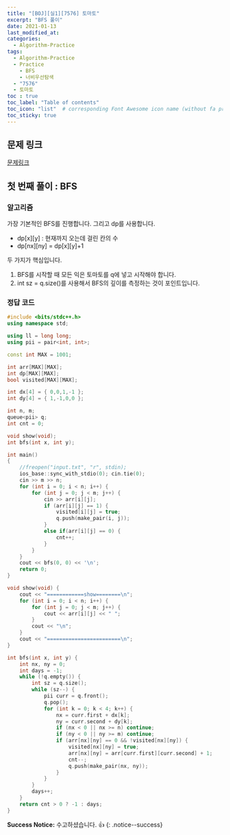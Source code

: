 ```yaml
---
title: "[BOJ][실1][7576] 토마토"
excerpt: "BFS 풀이"
date: 2021-01-13
last_modified_at:
categories:
  - Algorithm-Practice
tags:
  - Algorithm-Practice
  - Practice
	- BFS
	- 너비우선탐색
  - "7576"
  - 토마토
toc : true
toc_label: "Table of contents"
toc_icon: "list"  # corresponding Font Awesome icon name (without fa prefix)
toc_sticky: true
---
```


## 문제 링크

[문제링크](https://www.acmicpc.net/problem/7576)  

## 첫 번째 풀이 : BFS

### 알고리즘

가장 기본적인 BFS를 진행합니다. 그리고 dp를 사용합니다.  

- dp[x][y] : 현재까지 오는데 걸린 칸의 수
- dp[nx][ny] = dp[x][y]+1

두 가지가 핵심입니다. 

1. BFS를 시작할 때 모든 익은 토마토를 q에 넣고 시작해야 합니다.  
2. int sz = q.size()를 사용해서 BFS의 깊이를 측정하는 것이 포인트입니다.  

### 정답 코드

```cpp
#include <bits/stdc++.h>
using namespace std;

using ll = long long;
using pii = pair<int, int>;

const int MAX = 1001;

int arr[MAX][MAX];
int dp[MAX][MAX];
bool visited[MAX][MAX];

int dx[4] = { 0,0,1,-1 };
int dy[4] = { 1,-1,0,0 };

int n, m;
queue<pii> q;
int cnt = 0;

void show(void);
int bfs(int x, int y);

int main()
{
	//freopen("input.txt", "r", stdin);
	ios_base::sync_with_stdio(0); cin.tie(0);
	cin >> m >> n;
	for (int i = 0; i < n; i++) {
		for (int j = 0; j < m; j++) {
			cin >> arr[i][j];
			if (arr[i][j] == 1) {
				visited[i][j] = true;
				q.push(make_pair(i, j));
			}
			else if(arr[i][j] == 0) {
				cnt++;
			}
		}
	}
	cout << bfs(0, 0) << '\n';
	return 0;
}

void show(void) {
	cout << "============show========\n";
	for (int i = 0; i < n; i++) {
		for (int j = 0; j < m; j++) {
			cout << arr[i][j] << " ";
		}
		cout << "\n";
	}
	cout << "========================\n";
}

int bfs(int x, int y) {
	int nx, ny = 0;
	int days = -1;
	while (!q.empty()) {
		int sz = q.size();
		while (sz--) {
			pii curr = q.front();
			q.pop();
			for (int k = 0; k < 4; k++) {
				nx = curr.first + dx[k];
				ny = curr.second + dy[k];
				if (nx < 0 || nx >= n) continue;
				if (ny < 0 || ny >= m) continue;
				if (arr[nx][ny] == 0 && !visited[nx][ny]) {
					visited[nx][ny] = true;
					arr[nx][ny] = arr[curr.first][curr.second] + 1;
					cnt--;
					q.push(make_pair(nx, ny));
				}
			}
		}
		days++;
	}
	return cnt > 0 ? -1 : days;
}
```


**Success Notice:**
수고하셨습니다. :+1:
{: .notice--success}


